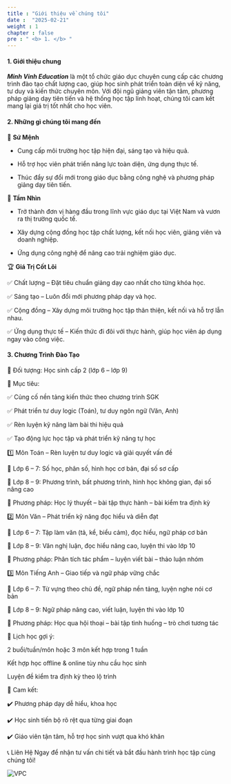 ```yaml
---
title : "Giới thiệu về chúng tôi"
date :  "2025-02-21" 
weight : 1 
chapter : false
pre : " <b> 1. </b> "
---
```


#### 1. Giới thiệu chung

***Minh Vinh Education*** là một tổ chức giáo dục chuyên cung cấp các chương trình đào tạo chất lượng cao, giúp học sinh phát triển toàn diện về kỹ năng, tư duy và kiến thức chuyên môn. Với đội ngũ giảng viên tận tâm, phương pháp giảng dạy tiên tiến và hệ thống học tập linh hoạt, chúng tôi cam kết mang lại giá trị tốt nhất cho học viên.

#### 2. Những gì chúng tôi mang đến

🌟 **Sứ Mệnh**

+ Cung cấp môi trường học tập hiện đại, sáng tạo và hiệu quả.

+ Hỗ trợ học viên phát triển năng lực toàn diện, ứng dụng thực tế.

+ Thúc đẩy sự đổi mới trong giáo dục bằng công nghệ và phương pháp giảng dạy tiên tiến.

🚀 **Tầm Nhìn**
+ Trở thành đơn vị hàng đầu trong lĩnh vực giáo dục tại Việt Nam và vươn ra thị trường quốc tế.

+ Xây dựng cộng đồng học tập chất lượng, kết nối học viên, giảng viên và doanh nghiệp.

+ Ứng dụng công nghệ để nâng cao trải nghiệm giáo dục.

🏆 **Giá Trị Cốt Lõi**

✅ Chất lượng – Đặt tiêu chuẩn giảng dạy cao nhất cho từng khóa học.

✅ Sáng tạo – Luôn đổi mới phương pháp dạy và học.

✅ Cộng đồng – Xây dựng môi trường học tập thân thiện, kết nối và hỗ trợ lẫn nhau.

✅ Ứng dụng thực tế – Kiến thức đi đôi với thực hành, giúp học viên áp dụng ngay vào công việc.

#### 3. Chương Trình Đào Tạo

📌 Đối tượng: Học sinh cấp 2 (lớp 6 – lớp 9)

📌 Mục tiêu:

✅ Củng cố nền tảng kiến thức theo chương trình SGK

✅ Phát triển tư duy logic (Toán), tư duy ngôn ngữ (Văn, Anh)

✅ Rèn luyện kỹ năng làm bài thi hiệu quả

✅ Tạo động lực học tập và phát triển kỹ năng tự học

1️⃣ Môn Toán – Rèn luyện tư duy logic và giải quyết vấn đề

🔹 Lớp 6 – 7: Số học, phân số, hình học cơ bản, đại số sơ cấp

🔹 Lớp 8 – 9: Phương trình, bất phương trình, hình học không gian, đại số nâng cao

🔹 Phương pháp: Học lý thuyết – bài tập thực hành – bài kiểm tra định kỳ

2️⃣ Môn Văn – Phát triển kỹ năng đọc hiểu và diễn đạt

🔹 Lớp 6 – 7: Tập làm văn (tả, kể, biểu cảm), đọc hiểu, ngữ pháp cơ bản

🔹 Lớp 8 – 9: Văn nghị luận, đọc hiểu nâng cao, luyện thi vào lớp 10

🔹 Phương pháp: Phân tích tác phẩm – luyện viết bài – thảo luận nhóm

3️⃣ Môn Tiếng Anh – Giao tiếp và ngữ pháp vững chắc

🔹 Lớp 6 – 7: Từ vựng theo chủ đề, ngữ pháp nền tảng, luyện nghe nói cơ bản

🔹 Lớp 8 – 9: Ngữ pháp nâng cao, viết luận, luyện thi vào lớp 10

🔹 Phương pháp: Học qua hội thoại – bài tập tình huống – trò chơi tương tác

📅 Lịch học gợi ý:

2 buổi/tuần/môn hoặc 3 môn kết hợp trong 1 tuần

Kết hợp học offline & online tùy nhu cầu học sinh

Luyện đề kiểm tra định kỳ theo lộ trình

🎯 Cam kết:

✔️ Phương pháp dạy dễ hiểu, khoa học

✔️ Học sinh tiến bộ rõ rệt qua từng giai đoạn

✔️ Giáo viên tận tâm, hỗ trợ học sinh vượt qua khó khăn

📞 Liên Hệ Ngay để nhận tư vấn chi tiết và bắt đầu hành trình học tập cùng chúng tôi!

![VPC](/images/image28.png)